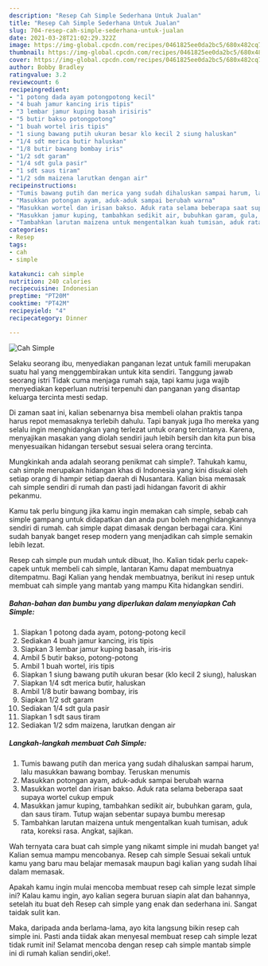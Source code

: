 ```yaml
---
description: "Resep Cah Simple Sederhana Untuk Jualan"
title: "Resep Cah Simple Sederhana Untuk Jualan"
slug: 704-resep-cah-simple-sederhana-untuk-jualan
date: 2021-03-28T21:02:29.322Z
image: https://img-global.cpcdn.com/recipes/0461825ee0da2bc5/680x482cq70/cah-simple-foto-resep-utama.jpg
thumbnail: https://img-global.cpcdn.com/recipes/0461825ee0da2bc5/680x482cq70/cah-simple-foto-resep-utama.jpg
cover: https://img-global.cpcdn.com/recipes/0461825ee0da2bc5/680x482cq70/cah-simple-foto-resep-utama.jpg
author: Bobby Bradley
ratingvalue: 3.2
reviewcount: 6
recipeingredient:
- "1 potong dada ayam potongpotong kecil"
- "4 buah jamur kancing iris tipis"
- "3 lembar jamur kuping basah irisiris"
- "5 butir bakso potongpotong"
- "1 buah wortel iris tipis"
- "1 siung bawang putih ukuran besar klo kecil 2 siung haluskan"
- "1/4 sdt merica butir haluskan"
- "1/8 butir bawang bombay iris"
- "1/2 sdt garam"
- "1/4 sdt gula pasir"
- "1 sdt saus tiram"
- "1/2 sdm maizena larutkan dengan air"
recipeinstructions:
- "Tumis bawang putih dan merica yang sudah dihaluskan sampai harum, lalu masukkan bawang bombay. Teruskan menumis"
- "Masukkan potongan ayam, aduk-aduk sampai berubah warna"
- "Masukkan wortel dan irisan bakso. Aduk rata selama beberapa saat supaya wortel cukup empuk"
- "Masukkan jamur kuping, tambahkan sedikit air, bubuhkan garam, gula, dan saus tiram. Tutup wajan sebentar supaya bumbu meresap"
- "Tambahkan larutan maizena untuk mengentalkan kuah tumisan, aduk rata, koreksi rasa. Angkat, sajikan."
categories:
- Resep
tags:
- cah
- simple

katakunci: cah simple 
nutrition: 240 calories
recipecuisine: Indonesian
preptime: "PT20M"
cooktime: "PT42M"
recipeyield: "4"
recipecategory: Dinner

---
```



![Cah Simple](https://img-global.cpcdn.com/recipes/0461825ee0da2bc5/680x482cq70/cah-simple-foto-resep-utama.jpg)

Selaku seorang ibu, menyediakan panganan lezat untuk famili merupakan suatu hal yang menggembirakan untuk kita sendiri. Tanggung jawab seorang istri Tidak cuma menjaga rumah saja, tapi kamu juga wajib menyediakan keperluan nutrisi terpenuhi dan panganan yang disantap keluarga tercinta mesti sedap.

Di zaman  saat ini, kalian sebenarnya bisa membeli olahan praktis tanpa harus repot memasaknya terlebih dahulu. Tapi banyak juga lho mereka yang selalu ingin menghidangkan yang terlezat untuk orang tercintanya. Karena, menyajikan masakan yang diolah sendiri jauh lebih bersih dan kita pun bisa menyesuaikan hidangan tersebut sesuai selera orang tercinta. 



Mungkinkah anda adalah seorang penikmat cah simple?. Tahukah kamu, cah simple merupakan hidangan khas di Indonesia yang kini disukai oleh setiap orang di hampir setiap daerah di Nusantara. Kalian bisa memasak cah simple sendiri di rumah dan pasti jadi hidangan favorit di akhir pekanmu.

Kamu tak perlu bingung jika kamu ingin memakan cah simple, sebab cah simple gampang untuk didapatkan dan anda pun boleh menghidangkannya sendiri di rumah. cah simple dapat dimasak dengan berbagai cara. Kini sudah banyak banget resep modern yang menjadikan cah simple semakin lebih lezat.

Resep cah simple pun mudah untuk dibuat, lho. Kalian tidak perlu capek-capek untuk membeli cah simple, lantaran Kamu dapat membuatnya ditempatmu. Bagi Kalian yang hendak membuatnya, berikut ini resep untuk membuat cah simple yang mantab yang mampu Kita hidangkan sendiri.

<!--inarticleads1-->

##### Bahan-bahan dan bumbu yang diperlukan dalam menyiapkan Cah Simple:

1. Siapkan 1 potong dada ayam, potong-potong kecil
1. Sediakan 4 buah jamur kancing, iris tipis
1. Siapkan 3 lembar jamur kuping basah, iris-iris
1. Ambil 5 butir bakso, potong-potong
1. Ambil 1 buah wortel, iris tipis
1. Siapkan 1 siung bawang putih ukuran besar (klo kecil 2 siung), haluskan
1. Siapkan 1/4 sdt merica butir, haluskan
1. Ambil 1/8 butir bawang bombay, iris
1. Siapkan 1/2 sdt garam
1. Sediakan 1/4 sdt gula pasir
1. Siapkan 1 sdt saus tiram
1. Sediakan 1/2 sdm maizena, larutkan dengan air




<!--inarticleads2-->

##### Langkah-langkah membuat Cah Simple:

1. Tumis bawang putih dan merica yang sudah dihaluskan sampai harum, lalu masukkan bawang bombay. Teruskan menumis
1. Masukkan potongan ayam, aduk-aduk sampai berubah warna
1. Masukkan wortel dan irisan bakso. Aduk rata selama beberapa saat supaya wortel cukup empuk
1. Masukkan jamur kuping, tambahkan sedikit air, bubuhkan garam, gula, dan saus tiram. Tutup wajan sebentar supaya bumbu meresap
1. Tambahkan larutan maizena untuk mengentalkan kuah tumisan, aduk rata, koreksi rasa. Angkat, sajikan.




Wah ternyata cara buat cah simple yang nikamt simple ini mudah banget ya! Kalian semua mampu mencobanya. Resep cah simple Sesuai sekali untuk kamu yang baru mau belajar memasak maupun bagi kalian yang sudah lihai dalam memasak.

Apakah kamu ingin mulai mencoba membuat resep cah simple lezat simple ini? Kalau kamu ingin, ayo kalian segera buruan siapin alat dan bahannya, setelah itu buat deh Resep cah simple yang enak dan sederhana ini. Sangat taidak sulit kan. 

Maka, daripada anda berlama-lama, ayo kita langsung bikin resep cah simple ini. Pasti anda tiidak akan menyesal membuat resep cah simple lezat tidak rumit ini! Selamat mencoba dengan resep cah simple mantab simple ini di rumah kalian sendiri,oke!.

